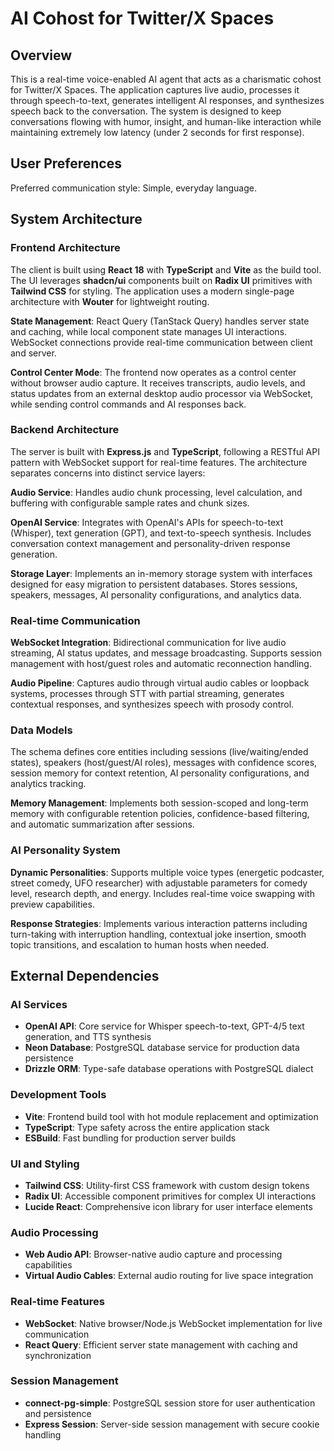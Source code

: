 # AI Cohost for Twitter/X Spaces

## Overview

This is a real-time voice-enabled AI agent that acts as a charismatic cohost for Twitter/X Spaces. The application captures live audio, processes it through speech-to-text, generates intelligent AI responses, and synthesizes speech back to the conversation. The system is designed to keep conversations flowing with humor, insight, and human-like interaction while maintaining extremely low latency (under 2 seconds for first response).

## User Preferences

Preferred communication style: Simple, everyday language.

## System Architecture

### Frontend Architecture

The client is built using **React 18** with **TypeScript** and **Vite** as the build tool. The UI leverages **shadcn/ui** components built on **Radix UI** primitives with **Tailwind CSS** for styling. The application uses a modern single-page architecture with **Wouter** for lightweight routing.

**State Management**: React Query (TanStack Query) handles server state and caching, while local component state manages UI interactions. WebSocket connections provide real-time communication between client and server.

**Control Center Mode**: The frontend now operates as a control center without browser audio capture. It receives transcripts, audio levels, and status updates from an external desktop audio processor via WebSocket, while sending control commands and AI responses back.

### Backend Architecture

The server is built with **Express.js** and **TypeScript**, following a RESTful API pattern with WebSocket support for real-time features. The architecture separates concerns into distinct service layers:

**Audio Service**: Handles audio chunk processing, level calculation, and buffering with configurable sample rates and chunk sizes.

**OpenAI Service**: Integrates with OpenAI's APIs for speech-to-text (Whisper), text generation (GPT), and text-to-speech synthesis. Includes conversation context management and personality-driven response generation.

**Storage Layer**: Implements an in-memory storage system with interfaces designed for easy migration to persistent databases. Stores sessions, speakers, messages, AI personality configurations, and analytics data.

### Real-time Communication

**WebSocket Integration**: Bidirectional communication for live audio streaming, AI status updates, and message broadcasting. Supports session management with host/guest roles and automatic reconnection handling.

**Audio Pipeline**: Captures audio through virtual audio cables or loopback systems, processes through STT with partial streaming, generates contextual responses, and synthesizes speech with prosody control.

### Data Models

The schema defines core entities including sessions (live/waiting/ended states), speakers (host/guest/AI roles), messages with confidence scores, session memory for context retention, AI personality configurations, and analytics tracking.

**Memory Management**: Implements both session-scoped and long-term memory with configurable retention policies, confidence-based filtering, and automatic summarization after sessions.

### AI Personality System

**Dynamic Personalities**: Supports multiple voice types (energetic podcaster, street comedy, UFO researcher) with adjustable parameters for comedy level, research depth, and energy. Includes real-time voice swapping with preview capabilities.

**Response Strategies**: Implements various interaction patterns including turn-taking with interruption handling, contextual joke insertion, smooth topic transitions, and escalation to human hosts when needed.

## External Dependencies

### AI Services
- **OpenAI API**: Core service for Whisper speech-to-text, GPT-4/5 text generation, and TTS synthesis
- **Neon Database**: PostgreSQL database service for production data persistence
- **Drizzle ORM**: Type-safe database operations with PostgreSQL dialect

### Development Tools
- **Vite**: Frontend build tool with hot module replacement and optimization
- **TypeScript**: Type safety across the entire application stack
- **ESBuild**: Fast bundling for production server builds

### UI and Styling
- **Tailwind CSS**: Utility-first CSS framework with custom design tokens
- **Radix UI**: Accessible component primitives for complex UI interactions
- **Lucide React**: Comprehensive icon library for user interface elements

### Audio Processing
- **Web Audio API**: Browser-native audio capture and processing capabilities
- **Virtual Audio Cables**: External audio routing for live space integration

### Real-time Features
- **WebSocket**: Native browser/Node.js WebSocket implementation for live communication
- **React Query**: Efficient server state management with caching and synchronization

### Session Management
- **connect-pg-simple**: PostgreSQL session store for user authentication and persistence
- **Express Session**: Server-side session management with secure cookie handling